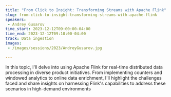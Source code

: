 ```yaml
---
title: "From Click to Insight: Transforming Streams with Apache Flink"
slug: from-click-to-insight-transforming-streams-with-apache-flink
speakers:
 - Andrey Gusarov
time_start: 2023-12-12T09:00:00-04:00
time_end: 2023-12-12T09:10:00-04:00
track: Data ingestion
images:
 - /images/sessions/2023/AndreyGusarov.jpg

---
```


In this topic, I'll delve into using Apache Flink for real-time distributed data processing in diverse product initiatives. From implementing counters and windowed analytics to online data enrichment, I'll highlight the challenges faced and share insights on harnessing Flink's capabilities to address these scenarios in high-demand environments